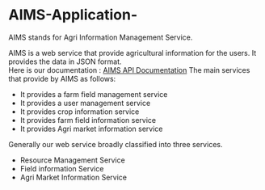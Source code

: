 # AIMS-Application-
AIMS stands for Agri Information Management Service.  

AIMS is a web service that provide agricultural information for the users. It provides the data in JSON format.  
Here is our documentation : [AIMS API Documentation](https://documenter.getpostman.com/view/5861017/RztpoSZt/)
The main services that provide by AIMS as follows:  
- It provides a farm field management service 
- It provides a user management service 
- It provides crop information service 
- It provides farm field information service 
- It provides Agri market information service

Generally our web service broadly classified into three services.  
- Resource Management Service 
- Field information Service 
- Agri Market Information Service 


